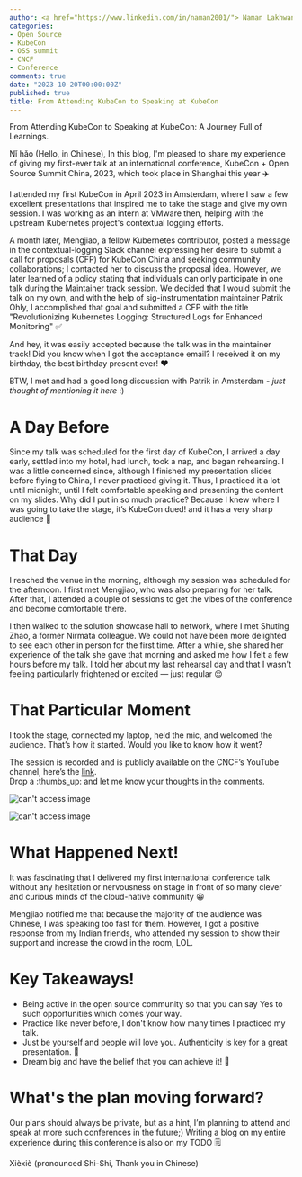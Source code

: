 ```yaml
---
author: <a href="https://www.linkedin.com/in/naman2001/"> Naman Lakhwani</a>
categories:
- Open Source
- KubeCon
- OSS summit
- CNCF
- Conference
comments: true
date: "2023-10-20T00:00:00Z"
published: true
title: From Attending KubeCon to Speaking at KubeCon
---
```


From Attending KubeCon to Speaking at KubeCon: A Journey Full of Learnings.

Nǐ hǎo (Hello, in Chinese), In this blog, I'm pleased to share my experience of giving my first-ever talk at an international conference, KubeCon + Open Source Summit China, 2023, which took place in Shanghai this year :airplane:

I attended my first KubeCon in April 2023 in Amsterdam, where I saw a few excellent presentations that inspired me to take the stage and give my own session. I was working as an intern at VMware then, helping with the upstream Kubernetes project's contextual logging efforts.

A month later, Mengjiao, a fellow Kubernetes contributor, posted a message in the contextual-logging Slack channel expressing her desire to submit a call for proposals (CFP) for KubeCon China and seeking community collaborations; I contacted her to discuss the proposal idea. However, we later learned of a policy stating that individuals can only participate in one talk during the Maintainer track session. We decided that I would submit the talk on my own, and with the help of sig-instrumentation maintainer Patrik Ohly, I accomplished that goal and submitted a CFP with the title "Revolutionizing Kubernetes Logging: Structured Logs for Enhanced Monitoring" :white_check_mark:

And hey, it was easily accepted because the talk was in the maintainer track! Did you know when I got the acceptance email? I received it on my birthday, the best birthday present ever! :heart:

BTW, I met and had a good long discussion with Patrik in Amsterdam - *just thought of mentioning it here* :)

# A Day Before 

Since my talk was scheduled for the first day of KubeCon, I arrived a day early, settled into my hotel, had lunch, took a nap, and began rehearsing. I was a little concerned since, although I finished my presentation slides before flying to China, I never practiced giving it. Thus, I practiced it a lot until midnight, until I felt comfortable speaking and presenting the content on my slides. Why did I put in so much practice? Because I knew where I was going to take the stage, it’s KubeCon dued! and it has a very sharp audience :exploding_head:

# That Day

I reached the venue in the morning, although my session was scheduled for the afternoon. I first met Mengjiao, who was also preparing for her talk. After that, I attended a couple of sessions to get the vibes of the conference and become comfortable there.

I then walked to the solution showcase hall to network, where I met Shuting Zhao, a former Nirmata colleague. We could not have been more delighted to see each other in person for the first time. After a while, she shared her experience of the talk she gave that morning and asked me how I felt a few hours before my talk. I told her about my last rehearsal day and that I wasn't feeling particularly frightened or excited — just regular :relieved:

# That Particular Moment

I took the stage, connected my laptop, held the mic, and welcomed the audience. That’s how it started. Would you like to know how it went?

The session is recorded and is publicly available on the CNCF’s YouTube channel, here’s the [link](https://youtu.be/MO8EroNA-5I?si=Do6LyDBK6wNLmw2t).  
Drop a :thumbs_up: and let me know your thoughts in the comments.

![can't access image](../images/china-talk-0.jpg)

![can't access image](../images/china-talk-1.jpg)

# What Happened Next!

It was fascinating that I delivered my first international conference talk without any hesitation or nervousness on stage in front of so many clever and curious minds of the cloud-native community :grinning:

Mengjiao notified me that because the majority of the audience was Chinese, I was speaking too fast for them. However, I got a positive response from my Indian friends, who attended my session to show their support and increase the crowd in the room, LOL. 

<indian flag>

# Key Takeaways!
- Being active in the open source community so that you can say Yes to such opportunities which comes your way.
- Practice like never before, I don't know how many times I practiced my talk.
- Just be yourself and people will love you. Authenticity is key for a great presentation. :muscle:
- Dream big and have the belief that you can achieve it! :rocket:

# What's the plan moving forward? 

Our plans should always be private, but as a hint, I’m planning to attend and speak at more such conferences in the future;) Writing a blog on my entire experience during this conference is also on my TODO :spiral_notepad:

Xièxiè (pronounced Shi-Shi, Thank you in Chinese)
